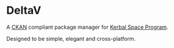 # DeltaV

A [CKAN](https://github.com/KSP-CKAN/CKAN) compliant package manager for [Kerbal Space Program](https://kerbalspaceprogram.com).

Designed to be simple, elegant and cross-platform.